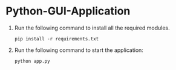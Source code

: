 # Python-GUI-Application

1. Run the following command to install all the required modules.
	```
	pip install -r requirements.txt
	```

2. Run the following command to start the application:
	```
	python app.py
	```
